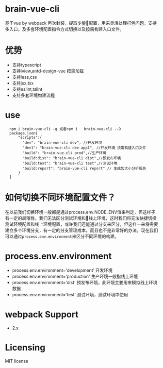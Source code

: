 # brain-vue-cli
  基于vue by webpack 再次封装，提取少量配置，用来灵活处理打包问题，支持多入口，及多套环境配置指令方式切换以及按需构建入口文件。
# 优势
 - 支持typescript
 - 支持iview,antd-design-vue 按需加载
 - 支持less,css
 - 支持jsx,tsx
 - 支持eslint,tslint
 - 支持多套环境构建流程

# use
```
  npm i brain-vue-cli -g 或者npm i   brain-vue-cli --D
  package.json{
      "scripts":{
        "dev": "brain-vue-cli dev", //开发环境
        "dev1": "brain-vue-cli dev app1", //开发环境 按需构建入口文件
        "build": "brain-vue-cli prod",//生产环境
        "build:dist": "brain-vue-cli dist",//预发布环境
        "build:test": "brain-vue-cli test",//测试环境
        "build:report": "brain-vue-cli report" // 生成包大小分析服务
      }
  }
```
# 如何切换不同环境配置文件？
  在以前我们切换环境一般都是通过process.env.NODE_ENV值来判定，但这样子有一定的局限性，我们无法区分测试环境和线上环境，这时我们将无法快捷切换测试环境配置和线上环境配置，或许我们还能通过分支来区分，但这样一来将需要建立多个环境分支，有一定的分支管理成本，而且也不是非常好的办法。现在我们可以通过`process.env.environment`来区分不同环境的构建。
# process.env.environment
 - process.env.environment='development' 开发环境
 - process.env.environment='production' 生产环境一般指线上环境
 - process.env.environment='dist'  预发布环境，此环境主要用来模拟线上环境数据
 - process.env.environment='test'  测试环境，测试环境中使用 

# webpack Support
- 2.x

# Licensing
MIT license


